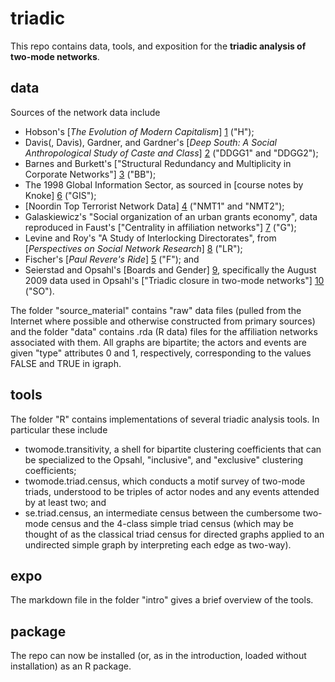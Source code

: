 triadic
=======

This repo contains data, tools, and exposition for the **triadic analysis of two-mode networks**.

## data

Sources of the network data include
* Hobson's [*The Evolution of Modern Capitalism*] [1] ("H");
* Davis(, Davis), Gardner, and Gardner's [*Deep South: A Social Anthropological Study of Caste and Class*] [2] ("DDGG1" and "DDGG2");
* Barnes and Burkett's ["Structural Redundancy and Multiplicity in Corporate Networks"] [3] ("BB");
* The 1998 Global Information Sector, as sourced in [course notes by Knoke] [6] ("GIS");
* [Noordin Top Terrorist Network Data] [4] ("NMT1" and "NMT2");
* Galaskiewicz's "Social organization of an urban grants economy", data reproduced in Faust's ["Centrality in affiliation networks"] [7] ("G");
* Levine and Roy's "A Study of Interlocking Directorates", from [*Perspectives on Social Network Research*] [8] ("LR");
* Fischer's [*Paul Revere's Ride*] [5] ("F"); and
* Seierstad and Opsahl's [Boards and Gender] [9], specifically the August 2009 data used in Opsahl's ["Triadic closure in two-mode networks"] [10] ("SO").

[1]: https://archive.org/details/evolutionofmoder00hobsuoft
[2]: http://www.amazon.com/Deep-South-Anthropological-Southern-Classics/dp/1570038155
[3]: http://www.insna.org/PDF/Connections/v30/2010_I-2_P-1-1.pdf
[4]: http://www.thearda.com/Archive/Files/Descriptions/TERRNET.asp
[5]: http://books.google.com/books/about/Paul_Revere_s_Ride.html?id=ZAvQfZFbLp4C
[6]: https://www.soc.umn.edu/~knoke/pages/Affiliations_&_Overlapping_Subgroups.doc
[7]: http://www.socsci.uci.edu/~kfaust/faust/research/articles/faust_centrality_sn_1997.pdf
[8]: http://www.sciencedirect.com/science/book/9780123525505
[9]: http://www.boardsandgender.com/data.php
[10]: http://toreopsahl.com/2011/12/21/article-triadic-closure-in-two-mode-networks-redefining-the-global-and-local-clustering-coefficients/

The folder "source_material" contains "raw" data files (pulled from the Internet where possible and otherwise constructed from primary sources) and the folder "data" contains .rda (R data) files for the affiliation networks associated with them. All graphs are bipartite; the actors and events are given "type" attributes 0 and 1, respectively, corresponding to the values FALSE and TRUE in igraph.

## tools

The folder "R" contains implementations of several triadic analysis tools. In particular these include
* twomode.transitivity, a shell for bipartite clustering coefficients that can be specialized to the Opsahl, "inclusive", and "exclusive" clustering coefficients;
* twomode.triad.census, which conducts a motif survey of two-mode triads, understood to be triples of actor nodes and any events attended by at least two; and
* se.triad.census, an intermediate census between the cumbersome two-mode census and the 4-class simple triad census (which may be thought of as the classical triad census for directed graphs applied to an undirected simple graph by interpreting each edge as two-way).

## expo

The markdown file in the folder "intro" gives a brief overview of the tools.

## package

The repo can now be installed (or, as in the introduction, loaded without installation) as an R package.